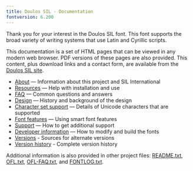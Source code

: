 ```yaml
---
title: Doulos SIL - Documentation
fontversion: 6.200
---
```


Thank you for your interest in the Doulos SIL font. This font supports the broad variety of writing systems that use Latin and Cyrillic scripts.

This documentation is a set of HTML pages that can be viewed in any modern web browser. PDF versions of these pages are also provided. This content, plus download links and a contact form, are available from the [Doulos SIL site](https://software.sil.org/doulos/).

- [About](about.md) — Information about this project and SIL International
- [Resources](resources.md) — Help with installation and use
- [FAQ](faq.md) — Common questions and answers
- [Design](design.md) — History and background of the design
- [Character set support](charset.md) — Details of Unicode characters that are supported
- [Font features](features.md) — Using smart font features
- [Support](support.md) — How to get additional support
- [Developer information](developer.md) — How to modify and build the fonts
- [Versions](versions.md) - Sources for alternate versions
- [Version history](history.md) - Complete version history

Additional information is also provided in other project files: [README.txt](../README.txt), [OFL.txt](../OFL.txt), [OFL-FAQ.txt](../OFL-FAQ.txt), and [FONTLOG.txt](../FONTLOG.txt).

